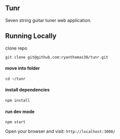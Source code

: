 ## Tunr

Seven string guitar tuner web application.

## Running Locally

clone repo

`git clone git@github.com:ryanthomas30/tunr.git`

#### move into folder

`cd ~/tunr`

#### install dependencies

`npm install`

#### run dev mode

`npm start`

Open your browser and visit: `http://localhost:3000/`
